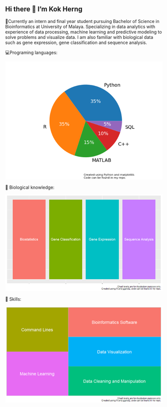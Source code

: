 ## Hi there 👋 I’m Kok Herng

🌱Currently an intern and final year student pursuing Bachelor of Science in Bioinformatics at University of Malaya. Specializing in data analytics with experience of data processing, machine learning and predictive modeling to solve problems and visualize data. I am also familiar with biological data such as
gene expression, gene classification and sequence analysis.

💻Programing languages:
<p align="center">
	<img src="/languages.png" width="700" />
</p>

🔬 Biological knowledge:
<p align="center">
	<img src="/biological.png" width="700" />
</p>

🔧 Skills:
<p align="center">
	<img src="/skills.png" width="700" />
</p>
